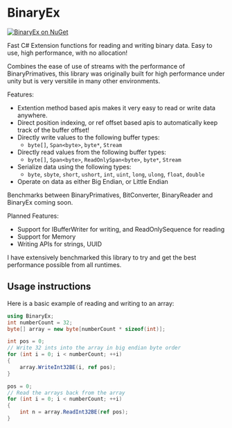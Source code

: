 # BinaryEx
[![BinaryEx on NuGet](https://img.shields.io/nuget/v/BinaryEx)](https://www.nuget.org/packages/BinaryEx)

Fast C# Extension functions for reading and writing binary data. Easy to use, high performance, with no allocation!

Combines the ease of use of streams with the performance of BinaryPrimatives, this library was originally built for high performance under unity but is very versitile in many other environments.

Features:
 - Extention method based apis makes it very easy to read or write data anywhere.
 - Direct position indexing, or ref offset based apis to automatically keep track of the buffer offset!
 - Directly write values to the following buffer types:
   - `byte[]`, `Span<byte>`, `byte*`, `Stream`
- Directly read values from the following buffer types:
   - `byte[]`, `Span<byte>`, `ReadOnlySpan<byte>`, `byte*`, `Stream`
- Serialize data using the following types:
   - `byte`, `sbyte`, `short`, `ushort`, `int`, `uint`, `long`, `ulong`, `float`, `double`
- Operate on data as either Big Endian, or Little Endian

Benchmarks between BinaryPrimatives, BitConverter, BinaryReader and BinaryEx coming soon.

Planned Features:
 - Support for IBufferWriter for writing, and ReadOnlySequence for reading
 - Support for Memory
 - Writing APIs for strings, UUID

I have extensively benchmarked this library to try and get the best performance possible from all runtimes.

## Usage instructions

Here is a basic example of reading and writing to an array:
```cs
using BinaryEx;
int numberCount = 32;
byte[] array = new byte[numberCount * sizeof(int)];

int pos = 0;
// Write 32 ints into the array in big endian byte order
for (int i = 0; i < numberCount; ++i)
{
    array.WriteInt32BE(i, ref pos);
}

pos = 0;
// Read the arrays back from the array
for (int i = 0; i < numberCount; ++i)
{
    int n = array.ReadInt32BE(ref pos);
}
```
